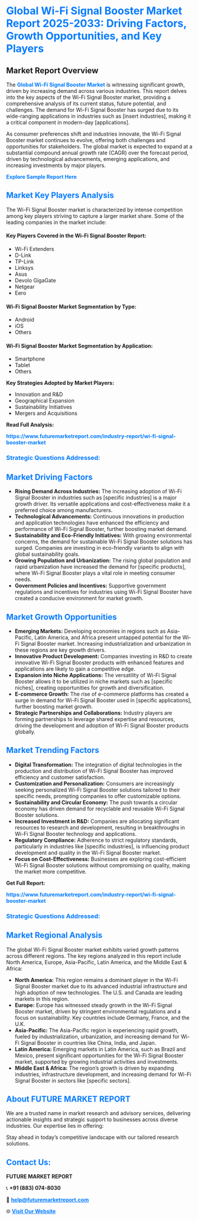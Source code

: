 <h1 style="color: #007BFF;">Global Wi-Fi Signal Booster Market Report 2025-2033: Driving Factors, Growth Opportunities, and Key Players</h1>

<section id="overview">
<h2>Market Report Overview</h2>
<p>The <a href="https://www.futuremarketreport.com/industry-report/wi-fi-signal-booster-market" style="color: #007BFF; text-decoration: none;"><strong>Global Wi-Fi Signal Booster Market</strong></a> is witnessing significant growth, driven by increasing demand across various industries. This report delves into the key aspects of the Wi-Fi Signal Booster market, providing a comprehensive analysis of its current status, future potential, and challenges. The demand for Wi-Fi Signal Booster has surged due to its wide-ranging applications in industries such as [insert industries], making it a critical component in modern-day [applications].</p>
<p>As consumer preferences shift and industries innovate, the Wi-Fi Signal Booster market continues to evolve, offering both challenges and opportunities for stakeholders. The global market is expected to expand at a substantial compound annual growth rate (CAGR) over the forecast period, driven by technological advancements, emerging applications, and increasing investments by major players.</p>
</section>

<section id="overview">
<p><a href="https://www.futuremarketreport.com/request-sample/reportId=86691" style="color: #007BFF; text-decoration: none;"><strong>Explore Sample Report Here</strong></a></p>
</section>

<section id="key-players">
<h2 style="color: #007BFF;">Market Key Players Analysis</h2>
<p>The Wi-Fi Signal Booster market is characterized by intense competition among key players striving to capture a larger market share. Some of the leading companies in the market include:</p>
<h4>Key Players Covered in the Wi-Fi Signal Booster Report:</h4>
<ul><li>Wi-Fi Extenders</li><li>D-Link</li><li>TP-Link</li><li>Linksys</li><li>Asus</li><li>Devolo GigaGate</li><li>Netgear</li><li>Eero</li></ul>
<h4>Wi-Fi Signal Booster Market Segmentation by Type:</h4>
<ul><li>Android</li><li>iOS</li><li>Others</li></ul>

<h4>Wi-Fi Signal Booster Market Segmentation by Application:</h4>
<ul><li>Smartphone</li><li>Tablet</li><li>Others</li></ul>
<p><strong>Key Strategies Adopted by Market Players:</strong></p>
<ul>
<li>Innovation and R&D</li>
<li>Geographical Expansion</li>
<li>Sustainability Initiatives</li>
<li>Mergers and Acquisitions</li>
</ul>
</section>

<section>
<p><strong>Read Full Analysis: </strong></p><a href="https://www.futuremarketreport.com/industry-report/wi-fi-signal-booster-market" style="color: #007BFF; text-decoration: none;"><strong>https://www.futuremarketreport.com/industry-report/wi-fi-signal-booster-market</strong></a>
<h3 style="color: #007BFF;">Strategic Questions Addressed:</h3>
</section>

<section id="driving-factors">
<h2 style="color: #007BFF;">Market Driving Factors</h2>
<ul>
<li><strong>Rising Demand Across Industries:</strong> The increasing adoption of Wi-Fi Signal Booster in industries such as [specific industries] is a major growth driver. Its versatile applications and cost-effectiveness make it a preferred choice among manufacturers.</li>
<li><strong>Technological Advancements:</strong> Continuous innovations in production and application technologies have enhanced the efficiency and performance of Wi-Fi Signal Booster, further boosting market demand.</li>
<li><strong>Sustainability and Eco-Friendly Initiatives:</strong> With growing environmental concerns, the demand for sustainable Wi-Fi Signal Booster solutions has surged. Companies are investing in eco-friendly variants to align with global sustainability goals.</li>
<li><strong>Growing Population and Urbanization:</strong> The rising global population and rapid urbanization have increased the demand for [specific products], where Wi-Fi Signal Booster plays a vital role in meeting consumer needs.</li>
<li><strong>Government Policies and Incentives:</strong> Supportive government regulations and incentives for industries using Wi-Fi Signal Booster have created a conducive environment for market growth.</li>
</ul>
</section>

<section id="growth-opportunities">
<h2 style="color: #007BFF;">Market Growth Opportunities</h2>
<ul>
<li><strong>Emerging Markets:</strong> Developing economies in regions such as Asia-Pacific, Latin America, and Africa present untapped potential for the Wi-Fi Signal Booster market. Increasing industrialization and urbanization in these regions are key growth drivers.</li>
<li><strong>Innovative Product Development:</strong> Companies investing in R&D to create innovative Wi-Fi Signal Booster products with enhanced features and applications are likely to gain a competitive edge.</li>
<li><strong>Expansion into Niche Applications:</strong> The versatility of Wi-Fi Signal Booster allows it to be utilized in niche markets such as [specific niches], creating opportunities for growth and diversification.</li>
<li><strong>E-commerce Growth:</strong> The rise of e-commerce platforms has created a surge in demand for Wi-Fi Signal Booster used in [specific applications], further boosting market growth.</li>
<li><strong>Strategic Partnerships and Collaborations:</strong> Industry players are forming partnerships to leverage shared expertise and resources, driving the development and adoption of Wi-Fi Signal Booster products globally.</li>
</ul>
</section>

<section id="trending-factors">
<h2 style="color: #007BFF;">Market Trending Factors</h2>
<ul>
<li><strong>Digital Transformation:</strong> The integration of digital technologies in the production and distribution of Wi-Fi Signal Booster has improved efficiency and customer satisfaction.</li>
<li><strong>Customization and Personalization:</strong> Consumers are increasingly seeking personalized Wi-Fi Signal Booster solutions tailored to their specific needs, prompting companies to offer customizable options.</li>
<li><strong>Sustainability and Circular Economy:</strong> The push towards a circular economy has driven demand for recyclable and reusable Wi-Fi Signal Booster solutions.</li>
<li><strong>Increased Investment in R&D:</strong> Companies are allocating significant resources to research and development, resulting in breakthroughs in Wi-Fi Signal Booster technology and applications.</li>
<li><strong>Regulatory Compliance:</strong> Adherence to strict regulatory standards, particularly in industries like [specific industries], is influencing product development and quality in the Wi-Fi Signal Booster market.</li>
<li><strong>Focus on Cost-Effectiveness:</strong> Businesses are exploring cost-efficient Wi-Fi Signal Booster solutions without compromising on quality, making the market more competitive.</li>
</ul>
</section>

<section>
<p><strong>Get Full Report: </strong></p><a href="https://www.futuremarketreport.com/industry-report/wi-fi-signal-booster-market" style="color: #007BFF; text-decoration: none;"><strong>https://www.futuremarketreport.com/industry-report/wi-fi-signal-booster-market</strong></a>
<h3 style="color: #007BFF;">Strategic Questions Addressed:</h3>
</section>


<section id="regional-analysis">
<h2 style="color: #007BFF;">Market Regional Analysis</h2>
<p>The global Wi-Fi Signal Booster market exhibits varied growth patterns across different regions. The key regions analyzed in this report include North America, Europe, Asia-Pacific, Latin America, and the Middle East & Africa:</p>
<ul>
<li><strong>North America:</strong> This region remains a dominant player in the Wi-Fi Signal Booster market due to its advanced industrial infrastructure and high adoption of new technologies. The U.S. and Canada are leading markets in this region.</li>
<li><strong>Europe:</strong> Europe has witnessed steady growth in the Wi-Fi Signal Booster market, driven by stringent environmental regulations and a focus on sustainability. Key countries include Germany, France, and the U.K.</li>
<li><strong>Asia-Pacific:</strong> The Asia-Pacific region is experiencing rapid growth, fueled by industrialization, urbanization, and increasing demand for Wi-Fi Signal Booster in countries like China, India, and Japan.</li>
<li><strong>Latin America:</strong> Emerging markets in Latin America, such as Brazil and Mexico, present significant opportunities for the Wi-Fi Signal Booster market, supported by growing industrial activities and investments.</li>
<li><strong>Middle East & Africa:</strong> The region’s growth is driven by expanding industries, infrastructure development, and increasing demand for Wi-Fi Signal Booster in sectors like [specific sectors].</li>
</ul>
</section>

<footer>
<h2 style="color: #007BFF;">About FUTURE MARKET REPORT</h2>
<p>We are a trusted name in market research and advisory services, delivering actionable insights and strategic support to businesses across diverse industries. Our expertise lies in offering:</p>

<p>Stay ahead in today’s competitive landscape with our tailored research solutions.</p>

<h2 style="color: #007BFF;">Contact Us:</h2>
<p><strong>FUTURE MARKET REPORT</strong></p>
<p>📞 <strong>+91 (883) 074-8030</strong></p>
<p>📧 <strong><a href="mailto:help@futuremarketreport.com" style="color: #007BFF;">help@futuremarketreport.com</a></strong></p>
<p>🌐 <strong><a href="https://www.futuremarketreport.com/" style="color: #007BFF;">Visit Our Website</a></strong></p>
</footer>
